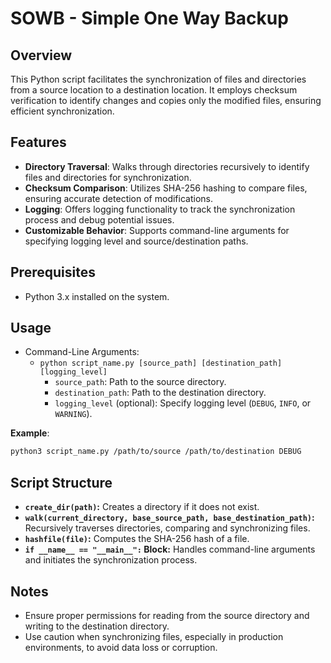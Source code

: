 # SOWB - Simple One Way Backup

## Overview
This Python script facilitates the synchronization of files and directories from a source location to a destination location. It employs checksum verification to identify changes and copies only the modified files, ensuring efficient synchronization.

## Features
- **Directory Traversal**: Walks through directories recursively to identify files and directories for synchronization.
- **Checksum Comparison**: Utilizes SHA-256 hashing to compare files, ensuring accurate detection of modifications.
- **Logging**: Offers logging functionality to track the synchronization process and debug potential issues.
- **Customizable Behavior**: Supports command-line arguments for specifying logging level and source/destination paths.

## Prerequisites
- Python 3.x installed on the system.

## Usage
- Command-Line Arguments:
  - `python script_name.py [source_path] [destination_path] [logging_level]`
    - `source_path`: Path to the source directory.
    - `destination_path`: Path to the destination directory.
    - `logging_level` (optional): Specify logging level (`DEBUG`, `INFO`, or `WARNING`).

**Example**:
   ```bash
   python3 script_name.py /path/to/source /path/to/destination DEBUG
  ````
## Script Structure
- **`create_dir(path)`:** Creates a directory if it does not exist.
- **`walk(current_directory, base_source_path, base_destination_path)`:** Recursively traverses directories, comparing and synchronizing files.
- **`hashfile(file)`:** Computes the SHA-256 hash of a file.
- **`if __name__ == "__main__":` Block:** Handles command-line arguments and initiates the synchronization process.

## Notes
- Ensure proper permissions for reading from the source directory and writing to the destination directory.
- Use caution when synchronizing files, especially in production environments, to avoid data loss or corruption.

